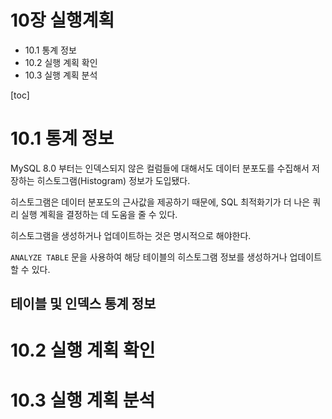 # 10장 실행계획

- 10.1 통계 정보
- 10.2 실행 계획 확인
- 10.3 실행 계획 분석

[toc]



# 10.1 통계 정보

MySQL 8.0 부터는 인덱스되지 않은 컬럼들에 대해서도 데이터 분포도를 수집해서 저장하는 히스토그램(Histogram) 정보가 도입됐다.

히스토그램은 데이터 분포도의 근사값을 제공하기 때문에, SQL 최적화기가 더 나은 쿼리 실행 계획을 결정하는 데 도움을 줄 수 있다.



히스토그램을 생성하거나 업데이트하는 것은 명시적으로 해야한다.

 `ANALYZE TABLE` 문을 사용하여 해당 테이블의 히스토그램 정보를 생성하거나 업데이트할 수 있다.



## 테이블 및 인덱스 통계 정보







# 10.2 실행 계획 확인





# 10.3 실행 계획 분석